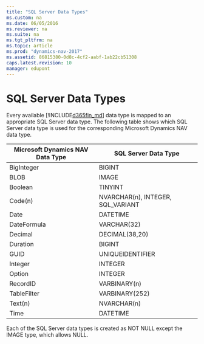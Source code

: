 ```yaml
---
title: "SQL Server Data Types"
ms.custom: na
ms.date: 06/05/2016
ms.reviewer: na
ms.suite: na
ms.tgt_pltfrm: na
ms.topic: article
ms.prod: "dynamics-nav-2017"
ms.assetid: 86815380-0d8c-4cf2-aabf-1ab22cb51308
caps.latest.revision: 10
manager: edupont
---
```

# SQL Server Data Types
Every available [!INCLUDE[d365fin_md](../includes/d365fin_md.md)] data type is mapped to an appropriate SQL Server data type. The following table shows which SQL Server data type is used for the corresponding Microsoft Dynamics NAV data type.  
  
|Microsoft Dynamics NAV Data Type|SQL Server Data Type|  
|--------------------------------------|--------------------------|  
|BigInteger|BIGINT|  
|BLOB|IMAGE|  
|Boolean|TINYINT|  
|Code\(n\)|NVARCHAR\(n\), INTEGER, SQL\_VARIANT|  
|Date|DATETIME|  
|DateFormula|VARCHAR\(32\)|  
|Decimal|DECIMAL\(38,20\)|  
|Duration|BIGINT|  
|GUID|UNIQUEIDENTIFIER|  
|Integer|INTEGER|  
|Option|INTEGER|  
|RecordID|VARBINARY\(n\)|  
|TableFilter|VARBINARY\(252\)|  
|Text\(n\)|NVARCHAR\(n\)|  
|Time|DATETIME|  
  
 Each of the SQL Server data types is created as NOT NULL except the IMAGE type, which allows NULL.